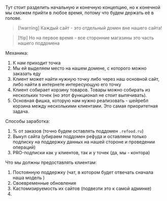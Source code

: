 
Тут стоит разделить начальную и конечную концепцию, но к конечной мы сможем прийти в любое время, потому что будем держать её в голове.

> [!warning] Каждый сайт - это отдельный домен вне нашего сайта!

> [!tip] Но на первое время - все сторонние магазины это часть нашего поддомена

Механика:

1) К нам приходит точка
2) Мы ей выделяем место на нашем домене, с которого можно заказать еду
3) Клиент может найти нужную точку либо через наш основной сайт, либо найти в интернете интересующую его точку
4) Клиент собирает корзину товаров. Товары можно собирать из нескольких точек (но этот функционал не стоит выпячивать). 
5) Основная фишка, которую нам нужно реализовать - шейребл корзина между несколькими клиентами. Это самая приоритетная задача.

Способы заработка:

1) % от заказов (точно будем оставлять поддомен `.refood.ru`)
2) Выкуп сайта (убираем поддомен рефуда и оставляем только подписку на поддержку данных на нашей стороне и проведении операций)
3) PRO-подписки как у клиентов, так и у точек (да, мы - контора)

Что мы должны предоставлять клиентам:
1) Постоянную поддержку (чат, в котором будет отвечать сначала наша модель )
2) Своевременные обновления
3) Кастомизируемость их сайтов (подвезти это к самой админке)
4) 



